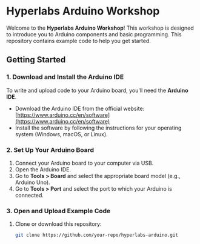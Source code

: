 # Hyperlabs Arduino Workshop

Welcome to the **Hyperlabs Arduino Workshop**! This workshop is designed to introduce you to Arduino components and basic programming. This repository contains example code to help you get started.

## Getting Started

### 1. Download and Install the Arduino IDE
To write and upload code to your Arduino board, you'll need the **Arduino IDE**.

- Download the Arduino IDE from the official website: [https://www.arduino.cc/en/software](https://www.arduino.cc/en/software)
- Install the software by following the instructions for your operating system (Windows, macOS, or Linux).

### 2. Set Up Your Arduino Board
1. Connect your Arduino board to your computer via USB.
2. Open the Arduino IDE.
3. Go to **Tools > Board** and select the appropriate board model (e.g., Arduino Uno).
4. Go to **Tools > Port** and select the port to which your Arduino is connected.

### 3. Open and Upload Example Code
1. Clone or download this repository:
   ```sh
   git clone https://github.com/your-repo/hyperlabs-arduino.git
